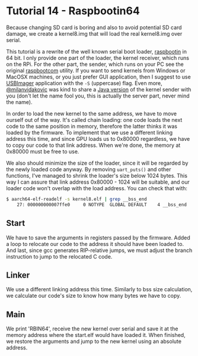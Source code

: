 Tutorial 14 - Raspbootin64
==========================

Because changing SD card is boring and also to avoid potential SD card damage, we create a kernel8.img that will
load the real kernel8.img over serial.

This tutorial is a rewrite of the well known serial boot loader, [raspbootin](https://github.com/mrvn/raspbootin) in 64 bit.
I only provide one part of the loader, the kernel receiver, which runs on the RPi. For the other
part, the sender, which runs on your PC see the original [raspbootcom](https://github.com/mrvn/raspbootin/blob/master/raspbootcom/raspbootcom.cc) utility.
If you want to send kernels from Windows or MacOSX machines, or you just prefer GUI application, then I suggest to use
[USBImager](https://gitlab.com/bztsrc/usbimager) application with the `-S` (uppercase) flag. Even more, [@milanvidakovic](https://github.com/milanvidakovic)
was kind to share a [Java version](https://github.com/milanvidakovic/Raspbootin64Client) of the kernel sender with you
(don't let the name fool you, this is actually the server part, never mind the name).

In order to load the new kernel to the same address, we have to move ourself out of the way. It's called chain
loading: one code loads the next code to the same position in memory, therefore the latter thinks it was loaded
by the firmware. To implement that we use a different linking address this time, and since GPU loads us to 0x80000
regardless, we have to copy our code to that link address. When we're done, the memory at 0x80000 must be free to use.

We also should minimize the size of the loader, since it will be regarded by the newly loaded code anyway.
By removing `uart_puts()` and other functions, I've managed to shrink the loader's size below 1024 bytes. This
way I can assure that link address 0x80000 - 1024 will be suitable, and our loader code won't overlap with
the load address. You can check that with:

```sh
$ aarch64-elf-readelf -s kernel8.elf | grep __bss_end
    27: 000000000007ffe0     0 NOTYPE  GLOBAL DEFAULT    4 __bss_end
```

Start
-----

We have to save the arguments in registers passed by the firmware. Added a loop to relocate our code to the
address it should have been loaded to. And last, since gcc generates RIP-relative jumps, we must adjust the
branch instruction to jump to the relocated C code.

Linker
------

We use a different linking address this time. Similarly to bss size calculation, we calculate our code's size to
know how many bytes we have to copy.

Main
----

We print 'RBIN64', receive the new kernel over serial and save it at the memory address where the start.elf would
have loaded it. When finished, we restore the arguments and jump to the new kernel using an absolute address.
